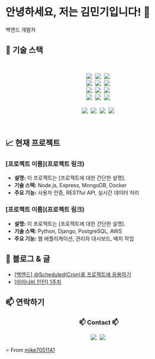 # 안녕하세요, 저는 김민기입니다! 👋

백엔드 개발자

## 🔧 기술 스택
<!--내용 부분-->
<br>
<p align="center">
  <img src="https://img.shields.io/badge/Java-007396?style=flat-square&logo=Java&logoColor=white"/></a>&nbsp
  <img src="https://img.shields.io/badge/C++-00599C?style=flat-square&logo=C++&logoColor=white"/></a>&nbsp
  <img src="https://img.shields.io/badge/Python-3766AB?style=flat-square&logo=Python&logoColor=white"/></a>&nbsp 
  <br>
  <img src="https://img.shields.io/badge/HTML5-E34F26?style=flat-square&logo=html5&logoColor=white"/></a>&nbsp 
  <img src="https://img.shields.io/badge/CSS3-1572B6?style=flat-square&logo=CSS3&logoColor=white"/></a>&nbsp 
  <img src="https://img.shields.io/badge/Javascript-ffb13b?style=flat-square&logo=javascript&logoColor=white"/></a>&nbsp 
  <br>
  <img src="https://img.shields.io/badge/Spring-6DB33F?style=flat-square&logo=Spring&logoColor=white"/></a>&nbsp
  <img src="https://img.shields.io/badge/SpringBoot-6DB33F?style=flat-square&logo=SpringBoot&logoColor=white"/></a>&nbsp 
  <img src="https://img.shields.io/badge/Amazon S3-569a31?style=flat-square&logo=Amazon S3&logoColor=white"/></a>&nbsp
  <br>
  <img src="https://img.shields.io/badge/MariadDB-003545?style=flat-square&logo=MariaDB&logoColor=white"/></a>&nbsp 
  <img src="https://img.shields.io/badge/Amazon Web Services-232F3E?style=flat-square&logo=amazonwebservices&logoColor=white"/></a>&nbsp 
  <img src="https://img.shields.io/badge/Docker-2496ED?style=flat-square&logo=Docker&logoColor=white"/></a>&nbsp 
<br><br>
<img src="https://img.shields.io/badge/Figma-F24E1E?style=flat-square&logo=figma&logoColor=white"/></a>&nbsp 
  <img src="https://img.shields.io/badge/GitHub-181717?style=flat-square&logo=github&logoColor=white"/></a>&nbsp 
  <img src="https://img.shields.io/badge/Notion-000000?style=flat-square&logo=Notion&logoColor=white"/></a>&nbsp 
    <img src="https://img.shields.io/badge/Discord-5865f2?style=flat-square&logo=Discord&logoColor=white"/></a>&nbsp 
</p>


<br>

## 📈 현재 프로젝트

### [프로젝트 이름](프로젝트 링크)
- **설명:** 이 프로젝트는 [프로젝트에 대한 간단한 설명].
- **기술 스택:** Node.js, Express, MongoDB, Docker
- **주요 기능:** 사용자 인증, RESTful API, 실시간 데이터 처리

### [프로젝트 이름](프로젝트 링크)
- **설명:** 이 프로젝트는 [프로젝트에 대한 간단한 설명].
- **기술 스택:** Python, Django, PostgreSQL, AWS
- **주요 기능:** 웹 애플리케이션, 관리자 대시보드, 배치 작업

## 📝 블로그 & 글

- [[백엔드] @Scheduled(Cron)를 프로젝트에 응용하기](https://mike705114.tistory.com/22)
- [[아이나비 인턴] 1주차](https://mike705114.tistory.com/1)

## 📫 연락하기

<h3 align="center">📫 Contact 📫</h3>
<div align="center">
  <a href="https://mike705114.tistory.com/" style="text-decoration:none !important" >
    <img src="https://img.shields.io/badge/Tistory-000000?style=for-the-badge&logo=tistory&logoColor=white" />&nbsp
  </a>
  <a href="mailto:mike705114@gmail.com" style="text-decoration:none !important">
    <img
      src="https://img.shields.io/badge/mike705114@gmail.com-D14836?style=for-the-badge&logo=gmail&logoColor=white"/>&nbsp
  </a>
</div>

⭐️ From [mike7051141](https://github.com/mike7051141)
